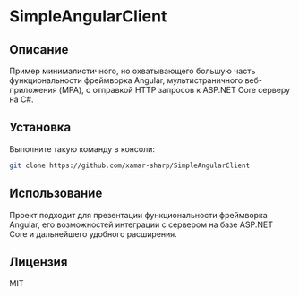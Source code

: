 # SimpleAngularClient

## Описание 

Пример минималистичного, но охватывающего большую часть функциональности фреймворка Angular, мультистраничного веб-приложения (MPA), с отправкой
HTTP запросов к ASP.NET Core серверу на C#.

## Установка

Выполните такую команду в консоли:
```bash
git clone https://github.com/xamar-sharp/SimpleAngularClient
```

## Использование

Проект подходит для презентации функциональности фреймворка Angular, его возможностей интеграции с сервером на базе ASP.NET Core
и дальнейшего удобного расширения.

## Лицензия

MIT